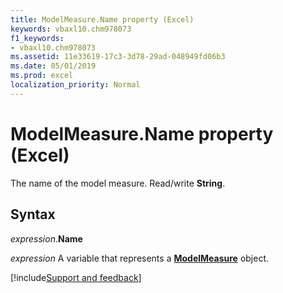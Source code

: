 ```yaml
---
title: ModelMeasure.Name property (Excel)
keywords: vbaxl10.chm978073
f1_keywords:
- vbaxl10.chm978073
ms.assetid: 11e33619-17c3-3d78-29ad-048949fd06b3
ms.date: 05/01/2019
ms.prod: excel
localization_priority: Normal
---
```



# ModelMeasure.Name property (Excel)

The name of the model measure. Read/write **String**.


## Syntax

_expression_.**Name**

_expression_ A variable that represents a **[ModelMeasure](Excel.modelmeasure.md)** object.



[!include[Support and feedback](~/includes/feedback-boilerplate.md)]